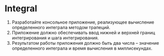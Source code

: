 # Integral
1) Разработайте консольное приложение, реализующее вычисление определенного интеграла методом трапеций.
2) Приложение должно обеспечивать ввод нижней и верхней границ интегрирования и шага интегрирования.
3) Результатом работы приложения должно быть два числа – значение определенного интеграла и время вычисления в миллисекундах.
